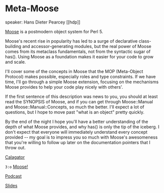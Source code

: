 # Meta-Moose

speaker: Hans Dieter Pearcey [[hdp]]

[Moose](http://search.cpan.org/dist/Moose) is a postmodern object system for Perl 5.

Moose's recent rise in popularity has led to a surge of declarative
class-building and accessor-generating modules, but the real power of Moose
comes from its metaclass fundamentals, not from the syntactic sugar of has().
Using Moose as a foundation makes it easier for your code to grow and scale.

I'll cover some of the concepts in Moose that the MOP (Meta-Object Protocol)
makes possible, especially roles and type constraints.  If we have time, I'll
go through a simple Moose extension, focusing on the mechanisms Moose provides
to help your code play nicely with others'.

If the first sentence of this description was news to you, you should at least
read the SYNOPSIS of Moose, and if you can get through Moose::Manual and
Moose::Manual::Concepts, so much the better.  I'll expect a lot of questions,
but I hope to move past "what is an object" pretty quickly.

By the end of the night I hope you'll have a better understanding of the depth
of what Moose provides, and why has() is only the tip of the iceberg.  I don't
expect that everyone will immediately understand every concept provided -- my
goal is to impress you so much with Moose's awesomeness that you're willing to
follow up later on the documentation pointers that I throw out.

[Calagator](http://calagator.org/events/1250456880)

`3:o` [Moose!](http://www.flickr.com/search/?w=all&q=moose+yapcna2006&m=tags)

[Podcast](http://pdxpm.podasp.com/archive.html?pname=meetings.xml)

[Slides](http://www.weftsoar.net/~hdp/talk/meta-moose/slides/start.html)
